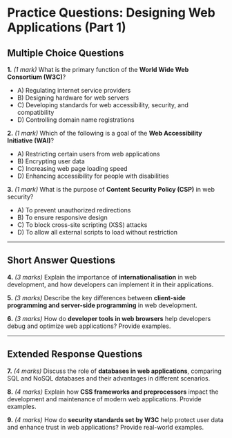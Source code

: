 # **Practice Questions: Designing Web Applications (Part 1)**

## **Multiple Choice Questions**

**1.** *(1 mark)* What is the primary function of the **World Wide Web Consortium (W3C)**?  
   - A) Regulating internet service providers  
   - B) Designing hardware for web servers  
   - C) Developing standards for web accessibility, security, and compatibility  
   - D) Controlling domain name registrations  

**2.** *(1 mark)* Which of the following is a goal of the **Web Accessibility Initiative (WAI)**?  
   - A) Restricting certain users from web applications  
   - B) Encrypting user data 
   - C) Increasing web page loading speed  
   - D) Enhancing accessibility for people with disabilities  

**3.** *(1 mark)* What is the purpose of **Content Security Policy (CSP)** in web security?  
   - A) To prevent unauthorized redirections  
   - B) To ensure responsive design  
   - C) To block cross-site scripting (XSS) attacks  
   - D) To allow all external scripts to load without restriction  

---

## **Short Answer Questions**

**4.** *(3 marks)* Explain the importance of **internationalisation** in web development, and how developers can implement it in their applications.  

**5.** *(3 marks)* Describe the key differences between **client-side programming and server-side programming** in web development.  

**6.** *(3 marks)* How do **developer tools in web browsers** help developers debug and optimize web applications? Provide examples.  

---

## **Extended Response Questions**

**7.** *(4 marks)* Discuss the role of **databases in web applications**, comparing SQL and NoSQL databases and their advantages in different scenarios.  

**8.** *(4 marks)* Explain how **CSS frameworks and preprocessors** impact the development and maintenance of modern web applications. Provide examples.  

**9.** *(4 marks)* How do **security standards set by W3C** help protect user data and enhance trust in web applications? Provide real-world examples.  

